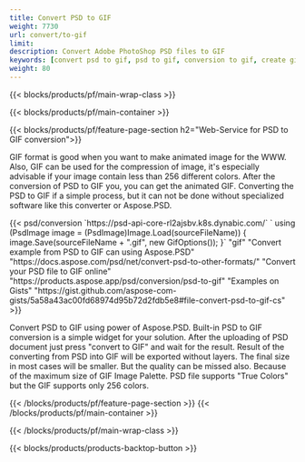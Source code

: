 ```yaml
---
title: Convert PSD to GIF
weight: 7730
url: convert/to-gif
limit: 
description: Convert Adobe PhotoShop PSD files to GIF
keywords: [convert psd to gif, psd to gif, conversion to gif, create gif from psd, print psd as gif]
weight: 80
---
```


{{< blocks/products/pf/main-wrap-class >}}

{{< blocks/products/pf/main-container >}}

{{< blocks/products/pf/feature-page-section h2="Web-Service for PSD to GIF conversion">}}
<p>GIF format is good when you want to make animated image for the WWW. Also, GIF can be used for the compression of image, it's especially advisable if your image contain less than 256 different colors. After the conversion of PSD to GIF you, you can get the animated GIF. Converting the PSD to GIF if a simple process, but it can not be done without specialized software like this converter or Aspose.PSD.</p>
{{< psd/conversion 
`https://psd-api-core-rl2ajsbv.k8s.dynabic.com/` 
`    using (PsdImage image = (PsdImage)Image.Load(sourceFileName))
    {
        image.Save(sourceFileName + ".gif",  new GifOptions());
    }`
"gif"
"Convert example from PSD to GIF can using Aspose.PSD"  "https://docs.aspose.com/psd/net/convert-psd-to-other-formats/" 
"Convert your PSD file to GIF online" "https://products.aspose.app/psd/conversion/psd-to-gif"
"Examples on Gists" "https://gist.github.com/aspose-com-gists/5a58a43ac00fd68974d95b72d2fdb5e8#file-convert-psd-to-gif-cs"
>}}
<p>Convert PSD to GIF using power of Aspose.PSD. Built-in PSD to GIF conversion is a simple widget for your solution. After the uploading of PSD document just press "convert to GIF" and wait for the result. Result of the converting from PSD into GIF will be exported without layers. The final size in most cases will be smaller. But the quality can be missed also. Because of the maximum size of GIF Image Palette. PSD file supports "True Colors" but the GIF supports only 256 colors. </p>
{{< /blocks/products/pf/feature-page-section >}}
{{< /blocks/products/pf/main-container >}}


{{< /blocks/products/pf/main-wrap-class >}}

{{< blocks/products/products-backtop-button >}}